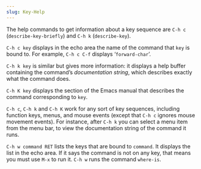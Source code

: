 ```yaml
---
slug: Key-Help
---
```


The help commands to get information about a key sequence are `C-h c` (`describe-key-briefly`) and `C-h k` (`describe-key`).

`C-h c key` displays in the echo area the name of the command that `key` is bound to. For example, `C-h c C-f` displays ‘`forward-char`’.

`C-h k key` is similar but gives more information: it displays a help buffer containing the command’s *documentation string*, which describes exactly what the command does.

`C-h K key` displays the section of the Emacs manual that describes the command corresponding to `key`.

`C-h c`, `C-h k` and `C-h K` work for any sort of key sequences, including function keys, menus, and mouse events (except that `C-h c` ignores mouse movement events). For instance, after `C-h k` you can select a menu item from the menu bar, to view the documentation string of the command it runs.

`C-h w command RET` lists the keys that are bound to `command`. It displays the list in the echo area. If it says the command is not on any key, that means you must use `M-x` to run it. `C-h w` runs the command `where-is`.
